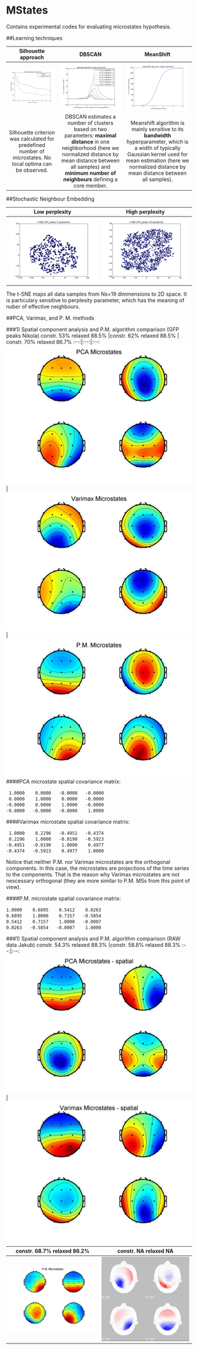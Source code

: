 # MStates

Contains experimental codes for evaluating microstates hypothesis.

##Learning techniques

Silhouette approach | DBSCAN | MeanShift
:--:|:--:|:--:
![Informed](https://github.com/VlastaKoudelka/MStates/blob/master/Results/Informed_algorithms.jpeg) | ![Dbscan](https://github.com/VlastaKoudelka/MStates/blob/master/Results/dbscan_no_clst.jpeg) | ![Meanshift](https://github.com/VlastaKoudelka/MStates/blob/master/Results/MeanShift_no_clst.jpeg)
Silhouette criterion was calculated for predefined number of microstates. No local optima can be observed. | DBSCAN estimates a number of clusters based on two parameters: **maximal distance** in one neighborhood (here we normalized distance by mean distance between all samples) and **minimum number of neighbours** defining a core member. | Meanshift algorithm is mainly sensitive to its **bandwidth** hyperparameter, which is a width of typically Gaussian kernel used for mean estimation (here we normalized distance by mean distance between all samples).

##Stochastic Neighbour Embedding

Low perplexity           |  High perplexity
:-------------------------:|:-------------------------:
![lowperplexity](https://github.com/VlastaKoudelka/MStates/blob/master/Results/t-SNE%20GFP_peaks_perp_5.jpeg)   |  ![highperplexity](https://github.com/VlastaKoudelka/MStates/blob/master/Results/t-SNE%20GFP_peaks_perplexity30.jpeg)



The t-SNE maps all data samples from Ns=19 dimmensions to 2D space. It is particulary sensitive to perplexity parameter, which has the meaning of nuber of effective neighbours.

##PCA, Varimax, and P. M. methods

###1) Spatial component analysis and P.M. algorithm comparison (GFP peaks Nikola)
constr. 53% relaxed 88.5% |constr. 62% relaxed 88.5% | constr. 70% relaxed 86.7%
:--:|:--:|:--:
![Pca](https://github.com/VlastaKoudelka/MStates/blob/master/Results/pca.jpg) | ![Varimax](https://github.com/VlastaKoudelka/MStates/blob/master/Results/varimax.jpg) | ![Pascual](https://github.com/VlastaKoudelka/MStates/blob/master/Results/pascual.jpg)
####PCA microstate spatial covariance matrix:

     1.0000    0.0000   -0.0000   -0.0000
     0.0000    1.0000    0.0000   -0.0000
    -0.0000    0.0000    1.0000   -0.0000
    -0.0000   -0.0000   -0.0000    1.0000

####Varimax microstate spatial covariance matrix:

     1.0000    0.2296   -0.4951   -0.4374
     0.2296    1.0000   -0.0190   -0.5923
    -0.4951   -0.0190    1.0000    0.4977
    -0.4374   -0.5923    0.4977    1.0000   

Notice that neither P.M. nor Varimax microstates are the orthogonal components. In this case, the microstates are projections of the time series to the components. That is the reason why Varimax microstates are not nescessary orthogonal (they are more similar to P.M. MSs from this point of view). 

####P.M. microstate spatial covariance matrix:
    
    1.0000    0.6895    0.5412    0.0263
    0.6895    1.0000    0.7157   -0.5854
    0.5412    0.7157    1.0000   -0.0007
    0.0263   -0.5854   -0.0007    1.0000

###1) Spatial component analysis and P.M. algorithm comparison (RAW data Jakub)
constr. 54.3% relaxed 88.3% |constr. 58.8% relaxed 88.3% 
:--:|:--:
![Pca2](https://github.com/VlastaKoudelka/MStates/blob/master/Results/pca_raw.jpg)|![Varimax2](https://github.com/VlastaKoudelka/MStates/blob/master/Results/varimax_raw.jpg)

constr. 68.7% relaxed 86.2% |constr. NA relaxed NA
:--:|:--:
![Pascual2](https://github.com/VlastaKoudelka/MStates/blob/master/Results/pascual_raw.jpg)|![lor](https://github.com/VlastaKoudelka/MStates/blob/master/Results/LOR.jpg)



